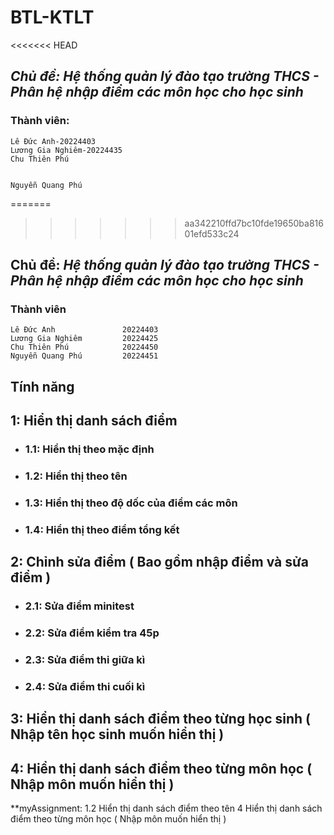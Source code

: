 # **BTL-KTLT**
<<<<<<< HEAD




## *Chủ đề: Hệ thống quản lý đào tạo trường THCS - Phân hệ nhập điểm các môn học cho học sinh*
### Thành viên:     
    Lê Đức Anh-20224403 
    Lương Gia Nghiêm-20224435
    Chu Thiên Phú

    
    Nguyễn Quang Phú
=======



>>>>>>> aa342210ffd7bc10fde19650ba81601efd533c24

## Chủ đề:  *Hệ thống quản lý đào tạo trường THCS - Phân hệ nhập điểm các môn học cho học sinh*
### Thành viên    
    
    Lê Đức Anh               20224403 
    Lương Gia Nghiêm         20224425
    Chu Thiên Phú            20224450
    Nguyễn Quang Phú         20224451

## Tính năng   
## 1: Hiển thị danh sách điểm 
- ### 1.1: Hiển thị theo mặc định 
- ### 1.2: Hiển thị theo tên
- ### 1.3: Hiển thị  theo độ dốc của điểm các môn
- ### 1.4: Hiển thị theo điểm tổng kết
## 2: Chỉnh sửa điểm ( Bao gồm nhập điểm và sửa điểm )
- ### 2.1: Sửa điểm minitest
- ### 2.2: Sửa điểm kiểm tra 45p
- ### 2.3: Sửa điểm thi giữa kì
- ### 2.4: Sửa điểm thi cuối kì
## 3: Hiển thị danh sách điểm theo từng học sinh ( Nhập tên học sinh muốn hiển thị )
## 4: Hiển thị danh sách điểm theo từng môn học ( Nhập môn muốn hiển thị )

**myAssignment:
1.2 Hiển thị danh sách điểm theo tên 
4  Hiển thị danh sách điểm theo từng môn học ( Nhập môn muốn hiển thị )
 

